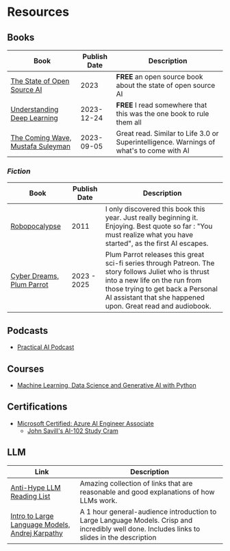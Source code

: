 # Resources

## Books
| Book | Publish Date | Description |
|-|-|-|
| [The State of Open Source AI](https://github.com/premAI-io/state-of-open-source-ai) | 2023 | **FREE** an open source book about the state of open source AI |
| [Understanding Deep Learning](https://udlbook.github.io/udlbook/) | 2023-12-24 | **FREE** I read somewhere that this was the one book to rule them all |
| [The Coming Wave, Mustafa Suleyman](https://www.the-coming-wave.com/) | 2023-09-05 | Great read. Similar to Life 3.0 or Superintelligence. Warnings of what's to come with AI |

### *Fiction*
| Book | Publish Date | Description |
|-|-|-|
| [Robopocalypse](https://www.goodreads.com/book/show/9634967-robopocalypse) | 2011 | I only discovered this book this year. Just really beginning it. Enjoying. Best quote so far : "You must realize what you have started", as the first AI escapes. |
| [Cyber Dreams, Plum Parrot](https://www.goodreads.com/series/374182-cyber-dreams) | 2023 - 2025 | Plum Parrot releases this great sci-fi series through Patreon. The story follows Juliet who is thrust into a new life on the run from those trying to get back a Personal AI assistant that she happened upon. Great read and audiobook. |

## Podcasts
- [Practical AI Podcast](https://changelog.com/practicalai)

## Courses
- [Machine Learning, Data Science and Generative AI with Python](https://www.udemy.com/share/101W9O3@VqPjR6sljJFflMO_mBMY8Uscvj2cNVU9fw6gIJ3_CPRQtxm9pkSp6Rl7etLlW3dl/)

## Certifications
- [Microsoft Certified: Azure AI Engineer Associate](https://learn.microsoft.com/en-us/credentials/certifications/exams/ai-102/)
  - [John Savill's AI-102 Study Cram](https://youtu.be/I7fdWafTcPY?si=61NBPmfqbxD8G0j_)

## LLM
| Link | Description |
|-|-|
|[Anti-Hype LLM Reading List](https://gist.github.com/veekaybee/be375ab33085102f9027853128dc5f0e)| Amazing collection of links that are reasonable and good explanations of how LLMs work. | 
| [Intro to Large Language Models, Andrej Karpathy](https://youtu.be/zjkBMFhNj_g?si=yDJ0dXxDEtGR87FH) | A 1 hour general-audience introduction to Large Language Models. Crisp and incredibly well done. Includes links to slides in the description |
